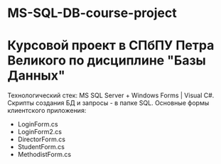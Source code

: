 # MS-SQL-DB-course-project
# Курсовой проект в СПбПУ Петра Великого по дисциплине "Базы Данных"
Технологический стек: MS SQL Server + Windows Forms | Visual C#.
Скрипты создания БД и запросы - в папке SQL.
Основные формы клиентского приложения:
* LoginForm.cs
* LoginForm2.cs
* DirectorForm.cs
* StudentForm.cs
* MethodistForm.cs

